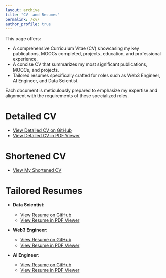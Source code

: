 ```yaml
---
layout: archive
title: "CV  and Resumes"
permalink: /cv/
author_profile: true
---
```






This page offers:

* A comprehensive Curriculum Vitae (CV) showcasing my key publications, MOOCs completed, projects, education, and professional experience.
* A concise CV that summarizes my most significant publications, MOOCs, and projects.
* Tailored resumes specifically crafted for roles such as Web3 Engineer, AI Engineer, and Data Scientist.

Each document is meticulously prepared to emphasize my expertise and alignment with the requirements of these specialized roles.

Detailed CV
======
 - [View Detailed CV on GitHub](https://github.com/umermjd11/Resumes-CV/blob/main/CV_detailed_UmerMajeed.pdf)
  - [View Detailed CV in PDF Viewer](https://mozilla.github.io/pdf.js/web/viewer.html?file=https://raw.githubusercontent.com/umermjd11/Resumes-CV/main/CV_detailed_UmerMajeed.pdf)

Shortened CV
======
* [View My Shortened CV](https://github.com/umermjd11/Resumes-CV/blob/main/CV_shorten_UmerMajeed.pdf)

Tailored Resumes
======

* **Data Scientist:** 
  - [View Resume on GitHub](https://github.com/umermjd11/Resumes-CV/blob/main/Data-Scientist/Resume_DataScientist_UmerMajeed.pdf)
  - [View Resume in PDF Viewer](https://mozilla.github.io/pdf.js/web/viewer.html?file=https://raw.githubusercontent.com/umermjd11/Resumes-CV/main/Data-Scientist/Resume_DataScientist_UmerMajeed.pdf)

* **Web3 Engineer:** 
  - [View Resume on GitHub](https://github.com/umermjd11/Resumes-CV/blob/main/Web3-Engineer/Resume_Web3Engineer_UmerMajeed.pdf)
  - [View Resume in PDF Viewer](https://mozilla.github.io/pdf.js/web/viewer.html?file=https://raw.githubusercontent.com/umermjd11/Resumes-CV/main/Web3-Engineer/Resume_Web3Engineer_UmerMajeed.pdf)

* **AI Engineer:** 
  - [View Resume on GitHub](https://github.com/umermjd11/Resumes-CV/blob/main/AI-Engineer/Resume_AIEngineer_UmerMajeed.pdf)
  - [View Resume in PDF Viewer](https://mozilla.github.io/pdf.js/web/viewer.html?file=https://raw.githubusercontent.com/umermjd11/Resumes-CV/main/AI-Engineer/Resume_AIEngineer_UmerMajeed.pdf)


